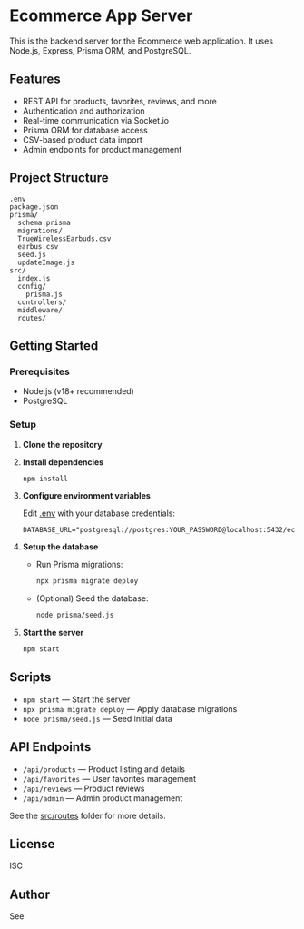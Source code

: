 # Ecommerce App Server

This is the backend server for the Ecommerce web application. It uses Node.js, Express, Prisma ORM, and PostgreSQL.

## Features

- REST API for products, favorites, reviews, and more
- Authentication and authorization
- Real-time communication via Socket.io
- Prisma ORM for database access
- CSV-based product data import
- Admin endpoints for product management

## Project Structure

```
.env
package.json
prisma/
  schema.prisma
  migrations/
  TrueWirelessEarbuds.csv
  earbus.csv
  seed.js
  updateImage.js
src/
  index.js
  config/
    prisma.js
  controllers/
  middleware/
  routes/
```

## Getting Started

### Prerequisites

- Node.js (v18+ recommended)
- PostgreSQL

### Setup

1. **Clone the repository**

2. **Install dependencies**
   ```sh
   npm install
   ```

3. **Configure environment variables**

   Edit [.env](.env) with your database credentials:
   ```
   DATABASE_URL="postgresql://postgres:YOUR_PASSWORD@localhost:5432/ecommerce_web"
   ```

4. **Setup the database**

   - Run Prisma migrations:
     ```sh
     npx prisma migrate deploy
     ```
   - (Optional) Seed the database:
     ```sh
     node prisma/seed.js
     ```

5. **Start the server**
   ```sh
   npm start
   ```

## Scripts

- `npm start` — Start the server
- `npx prisma migrate deploy` — Apply database migrations
- `node prisma/seed.js` — Seed initial data

## API Endpoints

- `/api/products` — Product listing and details
- `/api/favorites` — User favorites management
- `/api/reviews` — Product reviews
- `/api/admin` — Admin product management

See the [src/routes](src/routes) folder for more details.

## License

ISC

## Author

See
